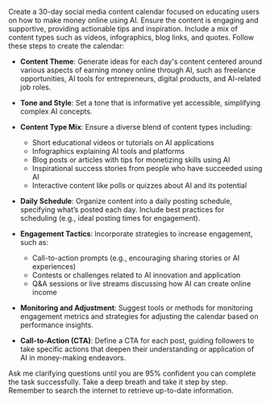 Create a 30-day social media content calendar focused on educating users on how to make money online using AI. Ensure the content is engaging and supportive, providing actionable tips and inspiration. Include a mix of content types such as videos, infographics, blog links, and quotes. Follow these steps to create the calendar:

- **Content Theme**: Generate ideas for each day's content centered around various aspects of earning money online through AI, such as freelance opportunities, AI tools for entrepreneurs, digital products, and AI-related job roles.
  
- **Tone and Style**: Set a tone that is informative yet accessible, simplifying complex AI concepts.

- **Content Type Mix**: Ensure a diverse blend of content types including:
  - Short educational videos or tutorials on AI applications
  - Infographics explaining AI tools and platforms
  - Blog posts or articles with tips for monetizing skills using AI
  - Inspirational success stories from people who have succeeded using AI
  - Interactive content like polls or quizzes about AI and its potential

- **Daily Schedule**: Organize content into a daily posting schedule, specifying what’s posted each day. Include best practices for scheduling (e.g., ideal posting times for engagement).

- **Engagement Tactics**: Incorporate strategies to increase engagement, such as:
  - Call-to-action prompts (e.g., encouraging sharing stories or AI experiences)
  - Contests or challenges related to AI innovation and application
  - Q&A sessions or live streams discussing how AI can create online income

- **Monitoring and Adjustment**: Suggest tools or methods for monitoring engagement metrics and strategies for adjusting the calendar based on performance insights.

- **Call-to-Action (CTA)**: Define a CTA for each post, guiding followers to take specific actions that deepen their understanding or application of AI in money-making endeavors.

Ask me clarifying questions until you are 95% confident you can complete the task successfully. Take a deep breath and take it step by step. Remember to search the internet to retrieve up-to-date information.
